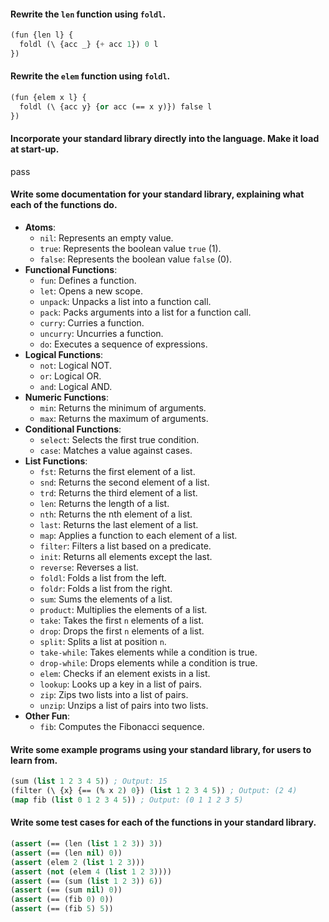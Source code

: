 #### Rewrite the `len` function using `foldl`.

~~~lisp
(fun {len l} {
  foldl (\ {acc _} {+ acc 1}) 0 l
})
~~~

#### Rewrite the `elem` function using `foldl`.

~~~lisp
(fun {elem x l} {
  foldl (\ {acc y} {or acc (== x y)}) false l
})
~~~

#### Incorporate your standard library directly into the language. Make it load at start-up.

pass

#### Write some documentation for your standard library, explaining what each of the functions do.

- **Atoms**:
  - `nil`: Represents an empty value.
  - `true`: Represents the boolean value `true` (1).
  - `false`: Represents the boolean value `false` (0).
- **Functional Functions**:
  - `fun`: Defines a function.
  - `let`: Opens a new scope.
  - `unpack`: Unpacks a list into a function call.
  - `pack`: Packs arguments into a list for a function call.
  - `curry`: Curries a function.
  - `uncurry`: Uncurries a function.
  - `do`: Executes a sequence of expressions.
- **Logical Functions**:
  - `not`: Logical NOT.
  - `or`: Logical OR.
  - `and`: Logical AND.
- **Numeric Functions**:
  - `min`: Returns the minimum of arguments.
  - `max`: Returns the maximum of arguments.
- **Conditional Functions**:
  - `select`: Selects the first true condition.
  - `case`: Matches a value against cases.
- **List Functions**:
  - `fst`: Returns the first element of a list.
  - `snd`: Returns the second element of a list.
  - `trd`: Returns the third element of a list.
  - `len`: Returns the length of a list.
  - `nth`: Returns the nth element of a list.
  - `last`: Returns the last element of a list.
  - `map`: Applies a function to each element of a list.
  - `filter`: Filters a list based on a predicate.
  - `init`: Returns all elements except the last.
  - `reverse`: Reverses a list.
  - `foldl`: Folds a list from the left.
  - `foldr`: Folds a list from the right.
  - `sum`: Sums the elements of a list.
  - `product`: Multiplies the elements of a list.
  - `take`: Takes the first `n` elements of a list.
  - `drop`: Drops the first `n` elements of a list.
  - `split`: Splits a list at position `n`.
  - `take-while`: Takes elements while a condition is true.
  - `drop-while`: Drops elements while a condition is true.
  - `elem`: Checks if an element exists in a list.
  - `lookup`: Looks up a key in a list of pairs.
  - `zip`: Zips two lists into a list of pairs.
  - `unzip`: Unzips a list of pairs into two lists.
- **Other Fun**:
  - `fib`: Computes the Fibonacci sequence.

#### Write some example programs using your standard library, for users to learn from.

~~~lisp
(sum (list 1 2 3 4 5)) ; Output: 15
(filter (\ {x} {== (% x 2) 0}) (list 1 2 3 4 5)) ; Output: (2 4)
(map fib (list 0 1 2 3 4 5)) ; Output: (0 1 1 2 3 5)
~~~

#### Write some test cases for each of the functions in your standard library.

~~~lisp
(assert (== (len (list 1 2 3)) 3))
(assert (== (len nil) 0))
(assert (elem 2 (list 1 2 3)))
(assert (not (elem 4 (list 1 2 3))))
(assert (== (sum (list 1 2 3)) 6))
(assert (== (sum nil) 0))
(assert (== (fib 0) 0))
(assert (== (fib 5) 5))
~~~

